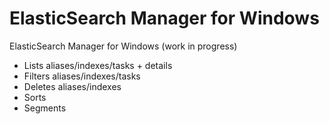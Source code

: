 # ElasticSearch Manager for Windows 
ElasticSearch Manager for Windows (work in progress)

* Lists aliases/indexes/tasks + details
* Filters aliases/indexes/tasks
* Deletes aliases/indexes
* Sorts
* Segments

